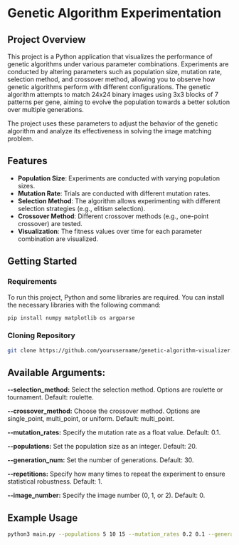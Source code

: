 # Genetic Algorithm Experimentation

## Project Overview

This project is a Python application that visualizes the performance of genetic algorithms under various parameter combinations. Experiments are conducted by altering parameters such as population size, mutation rate, selection method, and crossover method, allowing you to observe how genetic algorithms perform with different configurations. The genetic algorithm attempts to match 24x24 binary images using 3x3 blocks of 7 patterns per gene, aiming to evolve the population towards a better solution over multiple generations.

The project uses these parameters to adjust the behavior of the genetic algorithm and analyze its effectiveness in solving the image matching problem.


## Features

- **Population Size**: Experiments are conducted with varying population sizes.
- **Mutation Rate**: Trials are conducted with different mutation rates.
- **Selection Method**: The algorithm allows experimenting with different selection strategies (e.g., elitism selection).
- **Crossover Method**: Different crossover methods (e.g., one-point crossover) are tested.
- **Visualization**: The fitness values over time for each parameter combination are visualized.

## Getting Started

### Requirements

To run this project, Python and some libraries are required. You can install the necessary libraries with the following command:

`pip install numpy matplotlib os argparse`

### Cloning Repository
```bash
git clone https://github.com/yourusername/genetic-algorithm-visualizer.git`
```


## Available Arguments:
    


**--selection_method:** Select the selection method. Options are roulette or tournament. Default: roulette.

**--crossover_method:** Choose the crossover method. Options are single_point, multi_point, or uniform. Default: multi_point.

**--mutation_rates:** Specify the mutation rate as a float value. Default: 0.1.

**--populations:** Set the population size as an integer. Default: 20.

**--generation_num:** Set the number of generations. Default: 30.

**--repetitions:** Specify how many times to repeat the experiment to ensure statistical robustness. Default: 1.

**--image_number:** Specify the image number (0, 1, or 2). Default: 0.


## Example Usage
```bash
python3 main.py --populations 5 10 15 --mutation_rates 0.2 0.1 --generation_num 25 --repetitions 100 --selection_method elitism_selection --crossover_method multi_point  --generation_num_exp 30 --image_number 1
```


